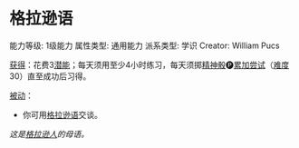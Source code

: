 # 格拉逊语

能力等级: 1级能力
属性类型: 通用能力
派系类型: 学识
Creator: William Pucs

<aside>

[获得](https://www.notion.so/1b3d619a067b8027ba38e2c1caf9d84b?pvs=21)：花费3[潜能](https://www.notion.so/1b3d619a067b80c2bdb4c721adc30021?pvs=21)；每天须用至少4小时练习，每天须掷[精神骰](https://www.notion.so/1b3d619a067b80a8a9ffef3e0057db9d?pvs=21)🅟[累加尝试](https://www.notion.so/1b3d619a067b803aa44aee27ccd6ce77?pvs=21)（[难度](https://www.notion.so/1b3d619a067b80fbbc95dc0c033f5e3c?pvs=21)30）直至成功后习得。

</aside>

<aside>

[被动](https://www.notion.so/1b3d619a067b8041a000ebc294fff708?pvs=21)：

- 你可用[格拉逊语](https://www.notion.so/1b8d619a067b80818452f3985a22e1e3?pvs=21)交谈。
</aside>

*这是[格拉逊人](https://www.notion.so/1b4d619a067b80e7bcbbc6a472816278?pvs=21)的母语。*